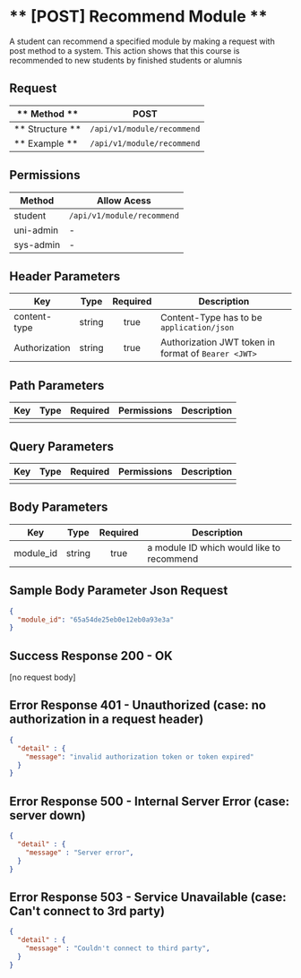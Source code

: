 # ** [POST] Recommend Module **

A student can recommend a specified module by making a request with post method to a system. This action shows that this course is recommended to new students by finished students or alumnis

## Request

| ** Method **     | POST                              |
| ---------------- | ----------------------------------|
| ** Structure **  | `/api/v1/module/recommend`        |
| ** Example **    | `/api/v1/module/recommend`        |

## Permissions

| Method          | Allow Acess                       |
| ----------------| ----------------------------------|
| student         | `/api/v1/module/recommend`        |
| uni-admin       | -                                 |
| sys-admin       | -                                 |

## Header Parameters

| Key                 | Type       | Required  | Description                                         |
| ------------------- | :--------: | :-------: | --------------------------------------------------- |
| content-type        | string     | true      | Content-Type has to be `application/json`           |
| Authorization       | string     | true      | Authorization JWT token in format of `Bearer <JWT>` |

## Path Parameters

| Key       | Type      | Required     | Permissions  | Description                     |
| --------- | :-------: | :----------: | :----------: | ------------------------------- |
|           |           |              |              |                                 |

## Query Parameters

| Key       | Type      | Required     | Permissions  | Description                     |
| --------- | :-------: | :----------: | :----------: | ------------------------------- |
|           |           |              |              |                                 |

## Body Parameters

| Key          | Type         | Required     | Description                               |
| ------------ | :----------: | :----------: | ----------------------------------------- |
| module_id    | string       | true         | a module ID which would like to recommend |


## Sample Body Parameter Json Request
```json
{
  "module_id": "65a54de25eb0e12eb0a93e3a"
}
```

## Success Response 200 - OK
  [no request body]

## Error Response 401 - Unauthorized (case: no authorization in a request header)
```json
{
  "detail" : {
    "message": "invalid authorization token or token expired"
  }
}
```

## Error Response 500 - Internal Server Error (case: server down)
```json
{
  "detail" : {
    "message" : "Server error",
  }
}
```

## Error Response 503 - Service Unavailable (case: Can't connect to 3rd party)
```json
{
  "detail" : {
    "message" : "Couldn't connect to third party",
  }
}
```
